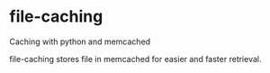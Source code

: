# file-caching
Caching with python and memcached

file-caching stores file in memcached for easier and faster retrieval.
